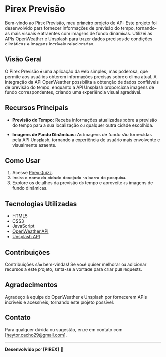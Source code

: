 # Pirex Previsão

Bem-vindo ao Pirex Previsão, meu primeiro projeto de API! Este projeto foi desenvolvido para fornecer informações de previsão do tempo, tornando-as mais visuais e atraentes com imagens de fundo dinâmicas. Utilizei as APIs OpenWeather e Unsplash para trazer dados precisos de condições climáticas e imagens incríveis relacionadas.

## Visão Geral

O Pirex Previsão é uma aplicação da web simples, mas poderosa, que permite aos usuários obterem informações precisas sobre o clima atual. A integração da API OpenWeather possibilita a obtenção de dados confiáveis de previsão do tempo, enquanto a API Unsplash proporciona imagens de fundo correspondentes, criando uma experiência visual agradável.

## Recursos Principais

- **Previsão do Tempo:** Receba informações atualizadas sobre a previsão do tempo para a sua localização ou qualquer outra cidade escolhida.

- **Imagens de Fundo Dinâmicas:** As imagens de fundo são fornecidas pela API Unsplash, tornando a experiência de usuário mais envolvente e visualmente atraente.

## Como Usar

1. Acesse [Pirex Quizz](https://pirex-quizz.netlify.app/).
2. Insira o nome da cidade desejada na barra de pesquisa.
3. Explore os detalhes da previsão do tempo e aproveite as imagens de fundo dinâmicas.

## Tecnologias Utilizadas

- HTML5
- CSS3
- JavaScript
- [OpenWeather API](https://openweathermap.org/api)
- [Unsplash API](https://unsplash.com/developers)

## Contribuições

Contribuições são bem-vindas! Se você quiser melhorar ou adicionar recursos a este projeto, sinta-se à vontade para criar pull requests.

## Agradecimentos

Agradeço à equipe do OpenWeather e Unsplash por fornecerem APIs incríveis e acessíveis, tornando este projeto possível.

## Contato

Para qualquer dúvida ou sugestão, entre em contato com [heytor.cacho29@gmail.com].

---

**Desenvolvido por [PIREX]** 🚀
